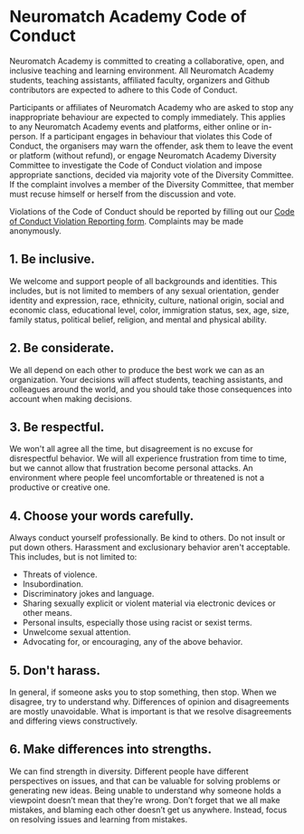 
# Neuromatch Academy Code of Conduct

Neuromatch Academy is committed to creating a collaborative, open, and inclusive teaching and learning environment. All Neuromatch Academy students, teaching assistants, affiliated faculty, organizers and Github contributors are expected to adhere to this Code of Conduct.  

Participants or affiliates of Neuromatch Academy who are asked to stop any inappropriate behaviour are expected to comply immediately. This applies to any Neuromatch Academy events and platforms, either online or in-person. If a participant engages in behaviour that violates this Code of Conduct, the organisers may warn the offender, ask them to leave the event or platform (without refund), or engage Neuromatch Academy Diversity Committee to investigate the Code of Conduct violation and impose appropriate sanctions, decided via majority vote of the Diversity Committee. If the complaint involves a member of the Diversity Committee, that member must recuse himself or herself from the discussion and vote.

Violations of the Code of Conduct should be reported by filling out our [Code of Conduct Violation Reporting form](https://forms.gle/E3fMSjqtCebgr5Er6). Complaints may be made anonymously. 

## 1. Be inclusive.

We welcome and support people of all backgrounds and identities. This includes, but is not limited to members of any sexual orientation, gender identity and expression, race, ethnicity, culture, national origin, social and economic class, educational level, color, immigration status, sex, age, size, family status, political belief, religion, and mental and physical ability.

## 2. Be considerate.

We all depend on each other to produce the best work we can as an organization. Your decisions will affect students, teaching assistants, and colleagues around the world, and you should take those consequences into account when making decisions.

## 3. Be respectful.

We won't all agree all the time, but disagreement is no excuse for disrespectful behavior. We will all experience frustration from time to time, but we cannot allow that frustration become personal attacks. An environment where people feel uncomfortable or threatened is not a productive or creative one.

## 4. Choose your words carefully.

Always conduct yourself professionally. Be kind to others. Do not insult or put down others. Harassment and exclusionary behavior aren't acceptable. This includes, but is not limited to:



*   Threats of violence.
*   Insubordination.
*   Discriminatory jokes and language.
*   Sharing sexually explicit or violent material via electronic devices or other means.
*   Personal insults, especially those using racist or sexist terms.
*   Unwelcome sexual attention.
*   Advocating for, or encouraging, any of the above behavior.

## 5. Don't harass.

In general, if someone asks you to stop something, then stop. When we disagree, try to understand why. Differences of opinion and disagreements are mostly unavoidable. What is important is that we resolve disagreements and differing views constructively.

## 6. Make differences into strengths.

We can find strength in diversity. Different people have different perspectives on issues, and that can be valuable for solving problems or generating new ideas. Being unable to understand why someone holds a viewpoint doesn’t mean that they’re wrong. Don’t forget that we all make mistakes, and blaming each other doesn’t get us anywhere. Instead, focus on resolving issues and learning from mistakes.


